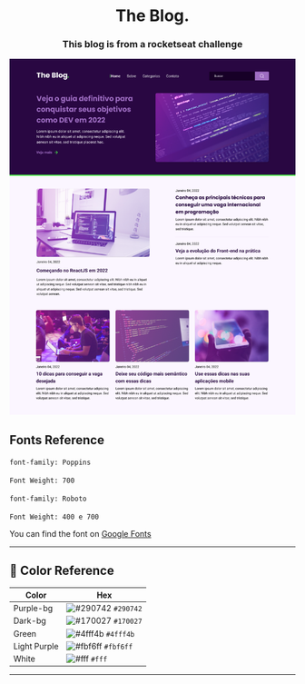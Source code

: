 <div align="center">
<h1>The Blog.</h1>

### This blog is from a rocketseat challenge

</div>

![demo](./src/assets/images/desktop.png)


## **Fonts Reference**

    font-family: Poppins

    Font Weight: 700

    font-family: Roboto

    Font Weight: 400 e 700

You can find the font on <a href="https://fonts.google.com/">Google Fonts</a>

----
## 🎨 Color Reference

| Color        | Hex                                                                |
| ------------ | ------------------------------------------------------------------ |
| Purple-bg    | ![#290742](https://via.placeholder.com/10/290742?text=+) `#290742` |
| Dark-bg      | ![#170027](https://via.placeholder.com/10/170027?text=+) `#170027` |
| Green        | ![#4fff4b](https://via.placeholder.com/10/4fff4b?text=+) `#4fff4b` |
| Light Purple | ![#fbf6ff](https://via.placeholder.com/10/fbf6ff?text=+) `#fbf6ff` |
| White        | ![#fff](https://via.placeholder.com/10/fff?text=+) `#fff`          |
---
